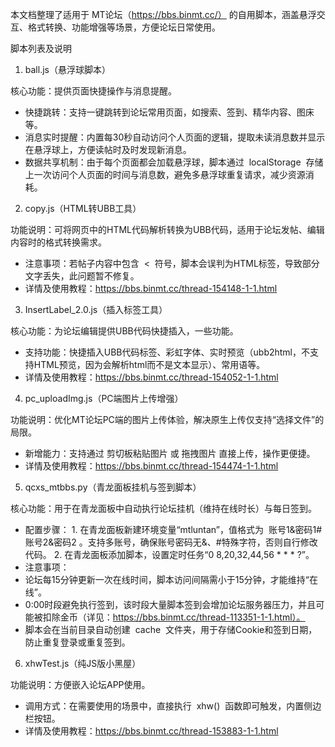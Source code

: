 本文档整理了适用于 MT论坛（https://bbs.binmt.cc/） 的自用脚本，涵盖悬浮交互、格式转换、功能增强等场景，方便论坛日常使用。
 
脚本列表及说明
 
1. ball.js（悬浮球脚本）
 
核心功能：提供页面快捷操作与消息提醒。
 
- 快捷跳转：支持一键跳转到论坛常用页面，如搜索、签到、精华内容、图床等。
- 消息实时提醒：内置每30秒自动访问个人页面的逻辑，提取未读消息数并显示在悬浮球上，方便读帖时及时发现新消息。
- 数据共享机制：由于每个页面都会加载悬浮球，脚本通过  localStorage  存储上一次访问个人页面的时间与消息数，避免多悬浮球重复请求，减少资源消耗。
 
2. copy.js（HTML转UBB工具）
 
功能说明：可将网页中的HTML代码解析转换为UBB代码，适用于论坛发帖、编辑内容时的格式转换需求。
 
- 注意事项：若帖子内容中包含  <  符号，脚本会误判为HTML标签，导致部分文字丢失，此问题暂不修复。
- 详情及使用教程：https://bbs.binmt.cc/thread-154148-1-1.html
 
3. InsertLabel_2.0.js（插入标签工具）
 
核心功能：为论坛编辑提供UBB代码快捷插入，一些功能。
 
- 支持功能：快捷插入UBB代码标签、彩虹字体、实时预览（ubb2html，不支持HTML预览，因为会解析html而不是文本显示）、常用语等。
- 详情及使用教程：https://bbs.binmt.cc/thread-154052-1-1.html
 
4. pc_uploadImg.js（PC端图片上传增强）
 
功能说明：优化MT论坛PC端的图片上传体验，解决原生上传仅支持“选择文件”的局限。
 
- 新增能力：支持通过 剪切板粘贴图片 或 拖拽图片 直接上传，操作更便捷。
- 详情及使用教程：https://bbs.binmt.cc/thread-154474-1-1.html
 
5. qcxs_mtbbs.py（青龙面板挂机与签到脚本）
 
核心功能：用于在青龙面板中自动执行论坛挂机（维持在线时长）与每日签到。
 
- 配置步骤：
1. 在青龙面板新建环境变量“mtluntan”，值格式为  账号1&密码1#账号2&密码2 。支持多账号，确保账号密码无&、#特殊字符，否则自行修改代码。
2. 在青龙面板添加脚本，设置定时任务“0 8,20,32,44,56 * * * ?”。
- 注意事项：
- 论坛每15分钟更新一次在线时间，脚本访问间隔需小于15分钟，才能维持“在线”。
- 0:00时段避免执行签到，该时段大量脚本签到会增加论坛服务器压力，并且可能被扣除金币（详见：https://bbs.binmt.cc/thread-113351-1-1.html）。
- 脚本会在当前目录自动创建  cache  文件夹，用于存储Cookie和签到日期，防止重复登录或重复签到。
 
6. xhwTest.js（纯JS版小黑屋）
 
功能说明：方便嵌入论坛APP使用。
 
- 调用方式：在需要使用的场景中，直接执行  xhw()  函数即可触发，内置侧边栏按钮。
- 详情及使用教程：https://bbs.binmt.cc/thread-153883-1-1.html